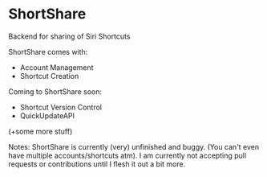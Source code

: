 # ShortShare
Backend for sharing of Siri Shortcuts

ShortShare comes with:
- Account Management
- Shortcut Creation

Coming to ShortShare soon:
- Shortcut Version Control
- QuickUpdateAPI

(+some more stuff)


Notes:
ShortShare is currently (very) unfinished and buggy. (You can't even have multiple accounts/shortcuts atm). I am currently not accepting pull requests or contributions until I flesh it out a bit more.